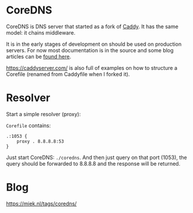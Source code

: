 # CoreDNS

CoreDNS is DNS server that started as a fork of [Caddy](https://github.com/mholt/caddy/). It has the
same model: it chains middleware.

It is in the early stages of development on should be used on production servers. For now most
documentation is in the source and some blog articles can be [found
here](https://miek.nl/tags/coredns/).

<https://caddyserver.com/> is also full of examples on how to structure a Corefile (renamed from
Caddyfile when I forked it).

# Resolver

Start a simple resolver (proxy):

`Corefile` contains:

~~~
.:1053 {
    proxy . 8.8.8.8:53
}
~~~

Just start CoreDNS: `./coredns`.
And then just query on that port (1053), the query should be forwarded to 8.8.8.8 and the response
will be returned.

# Blog

<https://miek.nl/tags/coredns/>
